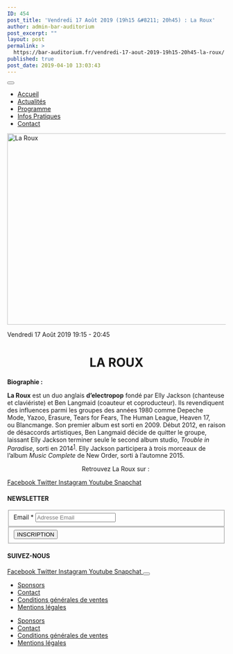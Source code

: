 ```yaml
---
ID: 454
post_title: 'Vendredi 17 Août 2019 (19h15 &#8211; 20h45) : La Roux'
author: admin-bar-auditorium
post_excerpt: ""
layout: post
permalink: >
  https://bar-auditorium.fr/vendredi-17-aout-2019-19h15-20h45-la-roux/
published: true
post_date: 2019-04-10 13:03:43
---
```

<button id="elementor-menu-toggle"></button>
<nav itemtype="http://schema.org/SiteNavigationElement" itemscope="itemscope" id="elementor-navigation" role="navigation" aria-label="Elementor Menu">
<ul id="elementor-navmenu">
 	<li><a href="https://bar-auditorium.fr/">Accueil</a></li>
 	<li><a href="https://bar-auditorium.fr/actualites-bar-auditorium/">Actualités</a></li>
 	<li><a href="https://bar-auditorium.fr/artistes/">Programme</a></li>
 	<li><a href="https://bar-auditorium.fr/infos-pratiques/">Infos Pratiques</a></li>
 	<li><a href="https://bar-auditorium.fr/contact/">Contact</a></li>
</ul>
</nav>			<a href="https://bar-auditorium.fr/horaires/">
</a>
<img width="660" height="440" src="https://bar-auditorium.fr/wp-content/uploads/2019/04/La-Roux.jpg" alt="La Roux" srcset="https://bar-auditorium.fr/wp-content/uploads/2019/04/La-Roux.jpg 660w, https://bar-auditorium.fr/wp-content/uploads/2019/04/La-Roux-300x200.jpg 300w" sizes="(max-width: 660px) 100vw, 660px">

Vendredi 17 Août 2019
19:15 - 20:45
<h1 style="text-align: center;">LA ROUX</h1>
<strong>Biographie :</strong>

<b>La Roux</b>&nbsp;est un&nbsp;duo&nbsp;anglais&nbsp;<strong>d’electropop</strong>&nbsp;fondé par&nbsp;Elly Jackson&nbsp;(chanteuse et claviériste) et&nbsp;Ben Langmaid&nbsp;(coauteur et coproducteur). Ils revendiquent des influences parmi les groupes des&nbsp;années 1980&nbsp;comme&nbsp;Depeche Mode,&nbsp;Yazoo,&nbsp;Erasure,&nbsp;Tears for Fears,&nbsp;The Human League,&nbsp;Heaven 17, ou&nbsp;Blancmange. Son premier album&nbsp;est sorti en 2009. Début 2012, en raison de désaccords artistiques, Ben Langmaid décide de quitter le groupe, laissant Elly Jackson terminer seule le second album studio,&nbsp;<i>Trouble in Paradise</i>, sorti en 2014<sup id="cite_ref-1"><a href="https://fr.wikipedia.org/wiki/La_Roux#cite_note-1">1</a></sup>. Elly Jackson participera à trois morceaux de l’album&nbsp;<i>Music Complete</i>&nbsp;de&nbsp;New Order, sorti à l’automne 2015.
<p style="text-align: center;">Retrouvez La Roux sur :&nbsp;</p>
							<a href="https://www.facebook.com/laroux" target="_blank" rel="noopener noreferrer">
Facebook
</a>
<a href="https://twitter.com/larouxofficial" target="_blank" rel="noopener noreferrer">
Twitter
</a>
<a href="https://www.instagram.com/larouxroux/" target="_blank" rel="noopener noreferrer">
Instagram
</a>
<a href="https://www.youtube.com/user/larouxofficial" target="_blank" rel="noopener noreferrer">
Youtube
</a>
<a href="" target="_blank" rel="noopener noreferrer">
Snapchat
</a>
<h4>NEWSLETTER</h4>
<form action="https://bar-auditorium.fr/wp-admin/admin-post.php" method="post" name="content-form-3d106008" id="content-form-3d106008"><input type="hidden" id="_wpnonce_newsletter" name="_wpnonce_newsletter" value="f0ae54bee0"><input type="hidden" name="_wp_http_referer" value="/wp-admin/admin-ajax.php"><input type="hidden" name="action" value="content_form_submit"><input type="hidden" name="form-type" value="newsletter"><input type="hidden" name="form-builder" value="elementor"><input type="hidden" name="post-id" value="454"><input type="hidden" name="form-id" value="3d106008">
<fieldset>
            <label for="data[3d106008][email]">
Email *            </label>
<input type="text" name="data[3d106008][email]" id="data[3d106008][email]" required="required" placeholder="Adresse Email"></fieldset>
<fieldset>
            <button type="submit" name="submit" value="submit-newsletter-3d106008">
INSCRIPTION                            </button></fieldset>
</form>
<h4>SUIVEZ-NOUS</h4>
<a href="" target="_blank" rel="noopener noreferrer">
Facebook
</a>
<a href="" target="_blank" rel="noopener noreferrer">
Twitter
</a>
<a href="" target="_blank" rel="noopener noreferrer">
Instagram
</a>
<a href="" target="_blank" rel="noopener noreferrer">
Youtube
</a>
<a href="" target="_blank" rel="noopener noreferrer">
Snapchat
</a>
<button id="elementor-menu-toggle"></button>
<nav itemtype="http://schema.org/SiteNavigationElement" itemscope="itemscope" id="elementor-navigation" role="navigation" aria-label="Elementor Menu">
<ul id="elementor-navmenu">
 	<li><a href="https://bar-auditorium.fr/sponsors/">Sponsors</a></li>
 	<li><a href="https://bar-auditorium.fr/contact/">Contact</a></li>
 	<li><a href="https://bar-auditorium.fr/conditions-generales-de-ventes/">Conditions générales de ventes</a></li>
 	<li><a href="https://bar-auditorium.fr/mentions-legales/">Mentions légales</a></li>
</ul>
</nav>

<nav itemtype="http://schema.org/SiteNavigationElement" itemscope="itemscope" id="cbp-hsmenu-wrapper">
<ul id="mega-menu">
 	<li><a href="https://bar-auditorium.fr/sponsors/">Sponsors</a></li>
 	<li><a href="https://bar-auditorium.fr/contact/">Contact</a></li>
 	<li><a href="https://bar-auditorium.fr/conditions-generales-de-ventes/">Conditions générales de ventes</a></li>
 	<li><a href="https://bar-auditorium.fr/mentions-legales/">Mentions légales</a></li>
</ul>
</nav>